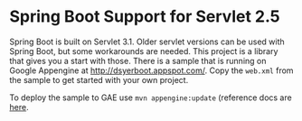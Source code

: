 Spring Boot Support for Servlet 2.5
===================================

Spring Boot is built on Servlet 3.1. Older servlet versions can be
used with Spring Boot, but some workarounds are needed. This project
is a library that gives you a start with those. There is a sample that
is running on Google Appengine at http://dsyerboot.appspot.com/. Copy
the `web.xml` from the sample to get started with your own project.

To deploy the sample to GAE use `mvn appengine:update` (reference docs
are
[here](https://cloud.google.com/appengine/docs/java/tools/maven#app_engine_maven_plugin_goals).
